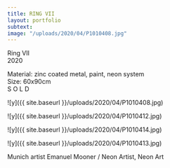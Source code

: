 ```yaml
---
title: RING VII
layout: portfolio
subtext: 
image: "/uploads/2020/04/P1010408.jpg"
---
```

Ring VII  
2020

Material: zinc coated metal, paint, neon system  
Size: 60x90cm  
S O L D

![y]({{ site.baseurl }}/uploads/2020/04/P1010408.jpg)

![y]({{ site.baseurl }}/uploads/2020/04/P1010412.jpg)

![y]({{ site.baseurl }}/uploads/2020/04/P1010414.jpg)

![y]({{ site.baseurl }}/uploads/2020/04/P1010413.jpg)

Munich artist Emanuel Mooner / Neon Artist, Neon Art